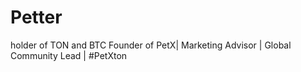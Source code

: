 # Petter 
holder of TON and BTC Founder of PetX| Marketing Advisor | Global Community Lead | #PetXton

